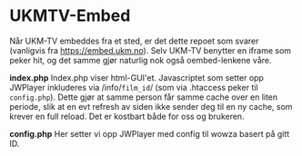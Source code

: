 UKMTV-Embed
===========

Når UKM-TV embeddes fra et sted, er det dette repoet som svarer (vanligvis fra https://embed.ukm.no). Selv UKM-TV benytter en iframe som peker hit, og det samme gjør naturlig nok også oembed-lenkene våre.

**index.php**
Index.php viser html-GUI'et. Javascriptet som setter opp JWPlayer inkluderes via /info/`film_id`/ (som via .htaccess peker til `config.php`). 
Dette gjør at samme person får samme cache over en liten periode, slik at en evt refresh av siden ikke sender deg til en ny cache, som krever en full reload. Det er kostbart både for oss og brukeren.

**config.php** 
Her setter vi opp JWPlayer med config til wowza basert på gitt ID.